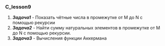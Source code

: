 ### C_lesson9
1. _**Задача1**_ - Показать чётные числа в промежутке от M до N с помощью рекурсии
2. _**Задача2**_ -  Найти сумму натуральных элементов в промежутке от M до N с помощью рекурсии.
3. _**Задача3**_ - Вычисления функции Аккермана 

